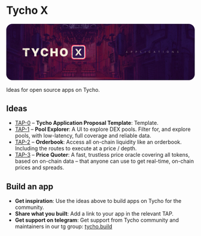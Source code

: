 # Tycho X
![Tycho X](./assets/tycho-x.png)

Ideas for open source apps on Tycho.

## Ideas
- [TAP-0](TAP-0.md) – **Tycho Application Proposal Template**: Template.
- [TAP-1](TAP-1.md) – **Pool Explorer**: A UI to explore DEX pools. Filter for, and explore pools, with low-latency, full coverage and reliable data.
- [TAP-2](TAP-2.md) – **Orderbook**: Access all on-chain liquidity like an orderbook. Including the routes to execute at a price / depth.
- [TAP-3](TAP-3.md) – **Price Quoter**: A fast, trustless price oracle covering all tokens, based on on-chain data – that anyone can use to get real-time, on-chain prices and spreads.

## Build an app
- **Get inspiration**: Use the ideas above to build apps on Tycho for the community.
- **Share what you built**: Add a link to your app in the relevant TAP.
- **Get support on telegram**: Get support from Tycho community and maintainers in our tg group: [tycho.build](https://tycho.build/)